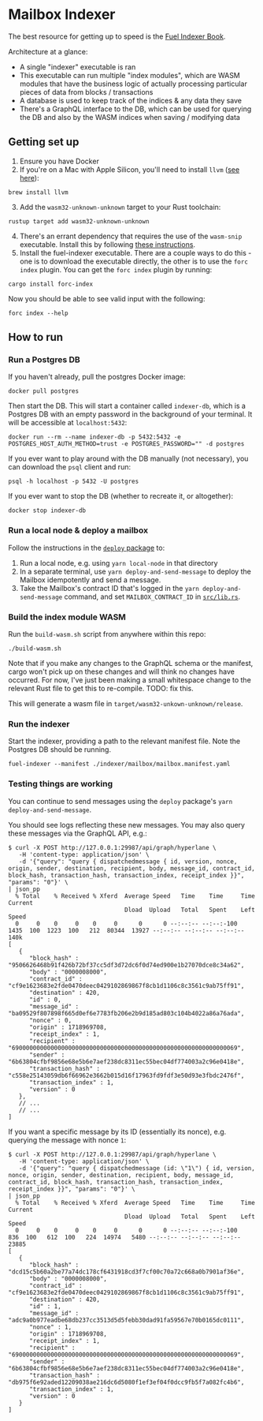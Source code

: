# Mailbox Indexer

The best resource for getting up to speed is the [Fuel Indexer Book](https://fuellabs.github.io/fuel-indexer/master/the-fuel-indexer.html).

Architecture at a glance:
* A single "indexer" executable is ran
* This executable can run multiple "index modules", which are WASM modules that have the business logic of actually processing particular pieces of data from blocks / transactions
* A database is used to keep track of the indices & any data they save
* There's a GraphQL interface to the DB, which can be used for querying the DB and also by the WASM indices when saving / modifying data

## Getting set up

1. Ensure you have Docker
2. If you're on a Mac with Apple Silicon, you'll need to install `llvm` ([see here](https://fuellabs.github.io/fuel-indexer/master/the-fuel-indexer.html)):
```
brew install llvm
```
3. Add the `wasm32-unknown-unknown` target to your Rust toolchain:
```
rustup target add wasm32-unknown-unknown
```
4. There's an errant dependency that requires the use of the `wasm-snip` executable. Install this by following [these instructions](https://fuellabs.github.io/fuel-indexer/master/getting-started/application-dependencies/wasm-snip.html#executable).
5. Install the fuel-indexer executable. There are a couple ways to do this - one is to download the executable directly, the other is to use the `forc index` plugin. You can get the `forc index` plugin by running:
```
cargo install forc-index
```
Now you should be able to see valid input with the following:
```
forc index --help
```

## How to run

### Run a Postgres DB

If you haven't already, pull the postgres Docker image:

```
docker pull postgres
```

Then start the DB. This will start a container called `indexer-db`, which is a Postgres DB with an empty password in the background of your terminal. It will be accessible at `localhost:5432`:
```
docker run --rm --name indexer-db -p 5432:5432 -e POSTGRES_HOST_AUTH_METHOD=trust -e POSTGRES_PASSWORD="" -d postgres
```

If you ever want to play around with the DB manually (not necessary), you can download the `psql` client and run:
```
psql -h localhost -p 5432 -U postgres
```

If you ever want to stop the DB (whether to recreate it, or altogether):

```
docker stop indexer-db
```

### Run a local node & deploy a mailbox

Follow the instructions in the [`deploy` package](../../deploy/README.md) to:

1. Run a local node, e.g. using `yarn local-node` in that directory
2. In a separate terminal, use `yarn deploy-and-send-message` to deploy the Mailbox idempotently and send a message.
3. Take the Mailbox's contract ID that's logged in the `yarn deploy-and-send-message` command, and set `MAILBOX_CONTRACT_ID` in [`src/lib.rs`](./src/lib.rs).

### Build the index module WASM

Run the `build-wasm.sh` script from anywhere within this repo:

```
./build-wasm.sh
```

Note that if you make any changes to the GraphQL schema or the manifest, cargo won't pick up on these changes and will think no changes have occurred. For now, I've just been making a small whitespace change to the relevant Rust file to get this to re-compile. TODO: fix this.

This will generate a wasm file in `target/wasm32-unkown-unknown/release`.

### Run the indexer

Start the indexer, providing a path to the relevant manifest file.
Note the Postgres DB should be running.

```
fuel-indexer --manifest ./indexer/mailbox/mailbox.manifest.yaml
```

### Testing things are working

You can continue to send messages using the `deploy` package's `yarn deploy-and-send-message`.

You should see logs reflecting these new messages. You may also query these messages via the GraphQL API, e.g.:

```
$ curl -X POST http://127.0.0.1:29987/api/graph/hyperlane \
   -H 'content-type: application/json' \
   -d '{"query": "query { dispatchedmessage { id, version, nonce, origin, sender, destination, recipient, body, message_id, contract_id, block_hash, transaction_hash, transaction_index, receipt_index }}", "params": "0"}' \
| json_pp
  % Total    % Received % Xferd  Average Speed   Time    Time     Time  Current
                                 Dload  Upload   Total   Spent    Left  Speed
  0     0    0     0    0     0      0      0 --:--:-- --:--:-100  1435  100  1223  100   212  80344  13927 --:--:-- --:--:-- --:--:--  140k
[
   {
      "block_hash" : "9506626468b91f426b72bf37cc5df3d72dc6f0d74ed900e1b27070dce8c34a62",
      "body" : "0000008000",
      "contract_id" : "cf9e1623683e2fde0470deec0429102869867f8cb1d1106c8c3561c9ab75ff91",
      "destination" : 420,
      "id" : 0,
      "message_id" : "ba09529f807898f665d0ef6e7783fb206e2b9d185ad803c104b4022a86a76ada",
      "nonce" : 0,
      "origin" : 1718969708,
      "receipt_index" : 1,
      "recipient" : "6900000000000000000000000000000000000000000000000000000000000069",
      "sender" : "6b63804cfbf9856e68e5b6e7aef238dc8311ec55bec04df774003a2c96e0418e",
      "transaction_hash" : "c558e25143059db6f66962e3662b015d16f17963fd9fdf3e50d93e3fbdc2476f",
      "transaction_index" : 1,
      "version" : 0
   },
   // ...
   // ...
]
```

If you want a specific message by its ID (essentially its nonce), e.g. querying the message with nonce `1`:

```
$ curl -X POST http://127.0.0.1:29987/api/graph/hyperlane \
   -H 'content-type: application/json' \
   -d '{"query": "query { dispatchedmessage (id: \"1\") { id, version, nonce, origin, sender, destination, recipient, body, message_id, contract_id, block_hash, transaction_hash, transaction_index, receipt_index }}", "params": "0"}' \
| json_pp
  % Total    % Received % Xferd  Average Speed   Time    Time     Time  Current
                                 Dload  Upload   Total   Spent    Left  Speed
  0     0    0     0    0     0      0      0 --:--:-- --:--:-100   836  100   612  100   224  14974   5480 --:--:-- --:--:-- --:--:-- 23885
[
   {
      "block_hash" : "dcd15c5b60a2be77a74dc178cf6431918cd3f7cf00c70a72c668a0b7901af36e",
      "body" : "0000008000",
      "contract_id" : "cf9e1623683e2fde0470deec0429102869867f8cb1d1106c8c3561c9ab75ff91",
      "destination" : 420,
      "id" : 1,
      "message_id" : "adc9a0b977eadbe68db237cc3513d5d5febb30dad91fa59567e70b0165dc0111",
      "nonce" : 1,
      "origin" : 1718969708,
      "receipt_index" : 1,
      "recipient" : "6900000000000000000000000000000000000000000000000000000000000069",
      "sender" : "6b63804cfbf9856e68e5b6e7aef238dc8311ec55bec04df774003a2c96e0418e",
      "transaction_hash" : "db975f6e92aded12209038ae216dc6d5080f1ef3ef04f0dcc9fb5f7a082fc4b6",
      "transaction_index" : 1,
      "version" : 0
   }
]
```